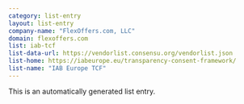 ```yaml
---
category: list-entry
layout: list-entry
company-name: "FlexOffers.com, LLC"
domain: flexoffers.com
list: iab-tcf
list-data-url: https://vendorlist.consensu.org/vendorlist.json
list-home: https://iabeurope.eu/transparency-consent-framework/
list-name: "IAB Europe TCF"
---
```


This is an automatically generated list entry.
